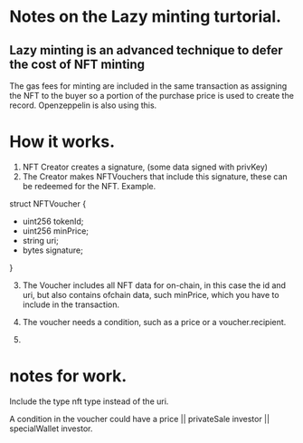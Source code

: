 # Notes on the Lazy minting turtorial.

## Lazy minting is an advanced technique to defer the cost of NFT minting

The gas fees for minting are included in the same transaction as assigning the NFT to the buyer so a portion of the purchase price is used to create the record. Openzeppelin is also using this.

# How it works.

1.  NFT Creator creates a signature, (some data signed with privKey)
2.  The Creator makes NFTVouchers that include this signature, these can be redeemed for the NFT.
    Example.

struct NFTVoucher {

- uint256 tokenId;
- uint256 minPrice;
- string uri;
- bytes signature;

}

3. The Voucher includes all NFT data for on-chain, in this case the id and uri, but also contains ofchain data, such minPrice, which you have to include in the transaction.

4. The voucher needs a condition, such as a price or a voucher.recipient.
5.

# notes for work.

Include the type nft type instead of the uri.

A condition in the voucher could have a price || privateSale investor || specialWallet investor.
